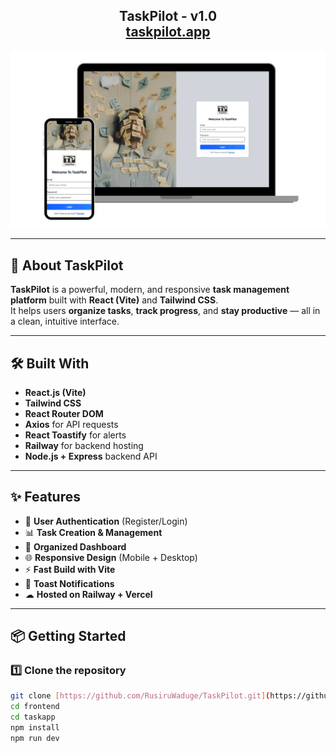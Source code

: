 <h2 align="center">
  TaskPilot - v1.0<br/>
  <a href="https://[task-pilot-frontend-kappa.vercel.app](https://task-pilot-frontend-fi7tu9img-rusiru-waduges-projects.vercel.app?_vercel_share=kEb0tQ2xjYwpagtUYYnuu0P5inlU8mFs)" target="_blank">taskpilot.app</a>
</h2>

<div align="center">
  <img alt="TaskPilot Demo" src="./frontend/taskapp/src/assets/2.png" />
</div>



---

## 🚀 About TaskPilot

**TaskPilot** is a powerful, modern, and responsive **task management platform** built with **React (Vite)** and **Tailwind CSS**.  
It helps users **organize tasks**, **track progress**, and **stay productive** — all in a clean, intuitive interface.

---

## 🛠 Built With

- **React.js (Vite)**
- **Tailwind CSS**
- **React Router DOM**
- **Axios** for API requests
- **React Toastify** for alerts
- **Railway** for backend hosting
- **Node.js + Express** backend API

---

## ✨ Features

- 📝 **User Authentication** (Register/Login)
- 📊 **Task Creation & Management**
- 🎯 **Organized Dashboard**
- 🌐 **Responsive Design** (Mobile + Desktop)
- ⚡ **Fast Build with Vite**
- 🔔 **Toast Notifications**
- ☁ **Hosted on Railway + Vercel**

---

## 📦 Getting Started

### 1️⃣ Clone the repository
```bash
git clone [https://github.com/RusiruWaduge/TaskPilot.git](https://github.com/RusiruWaduge/TaskPilot-frontend)
cd frontend
cd taskapp
npm install
npm run dev
